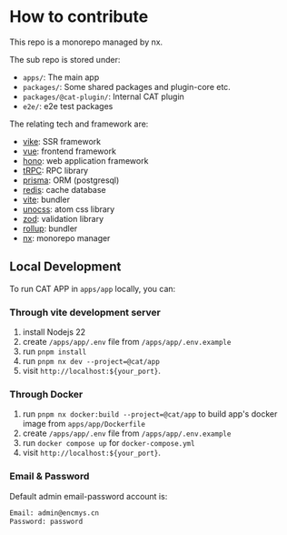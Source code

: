 # How to contribute

This repo is a monorepo managed by nx.

The sub repo is stored under:

- `apps/`: The main app
- `packages/`: Some shared packages and plugin-core etc.
- `packages/@cat-plugin/`: Internal CAT plugin
- `e2e/`: e2e test packages

The relating tech and framework are:

- [vike](https://vike.dev/): SSR framework
- [vue](https://vuejs.org/): frontend framework
- [hono](https://hono.dev/): web application framework
- [tRPC](https://trpc.io/): RPC library
- [prisma](https://www.prisma.io/): ORM (postgresql)
- [redis](https://redis.io/): cache database
- [vite](https://vite.dev/): bundler
- [unocss](https://unocss.dev/): atom css library
- [zod](https://zod.dev/): validation library
- [rollup](https://rollupjs.org/): bundler
- [nx](https://nx.dev/): monorepo manager

## Local Development

To run CAT APP in `apps/app` locally, you can:

### Through vite development server

1. install Nodejs 22
2. create `/apps/app/.env` file from `/apps/app/.env.example`
3. run `pnpm install`
4. run `pnpm nx dev --project=@cat/app`
5. visit `http://localhost:${your_port}`.

### Through Docker

1. run `pnpm nx docker:build --project=@cat/app` to build app's docker image from `apps/app/Dockerfile`
2. create `/apps/app/.env` file from `/apps/app/.env.example`
3. run `docker compose up` for `docker-compose.yml`
4. visit `http://localhost:${your_port}`.

### Email & Password

Default admin email-password account is:

```txt
Email: admin@encmys.cn
Password: password
```
